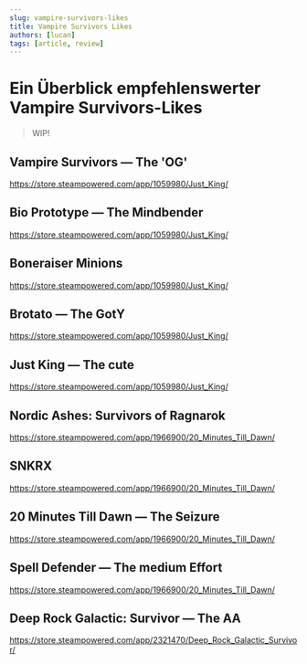 ```yaml
---
slug: vampire-survivors-likes
title: Vampire Survivors Likes
authors: [lucan]
tags: [article, review]
---
```


# Ein Überblick empfehlenswerter Vampire Survivors-Likes

> WIP!

<!--truncate-->

## Vampire Survivors — The 'OG'

https://store.steampowered.com/app/1059980/Just_King/

## Bio Prototype  — The Mindbender

https://store.steampowered.com/app/1059980/Just_King/

## Boneraiser Minions

https://store.steampowered.com/app/1059980/Just_King/

## Brotato — The GotY

https://store.steampowered.com/app/1059980/Just_King/

## Just King — The cute

https://store.steampowered.com/app/1059980/Just_King/

## Nordic Ashes: Survivors of Ragnarok

https://store.steampowered.com/app/1966900/20_Minutes_Till_Dawn/

## SNKRX

https://store.steampowered.com/app/1966900/20_Minutes_Till_Dawn/

## 20 Minutes Till Dawn — The Seizure

https://store.steampowered.com/app/1966900/20_Minutes_Till_Dawn/

## Spell Defender — The medium Effort

https://store.steampowered.com/app/1966900/20_Minutes_Till_Dawn/

## Deep Rock Galactic: Survivor — The AA

https://store.steampowered.com/app/2321470/Deep_Rock_Galactic_Survivor/
